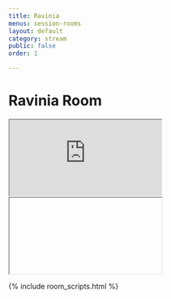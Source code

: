 ```yaml
---
title: Ravinia
menus: session-rooms
layout: default
category: stream
public: false
order: 1

---
```

# Ravinia Room

<iframe
  src="https://player.twitch.tv/?<capricon2021a>&parent=virtual.capricon.org"
  allowfullscreen="allowfullscreen"
  class="convention-video"
></iframe>

<iframe class="convention-chat">
</iframe>

<script src="https://unpkg.com/dayjs@1.8.21/dayjs.min.js"></script>
<script>
  const even = "788596276790165565";
  const odd = "798699647363317780";
</script>
{% include room_scripts.html %}